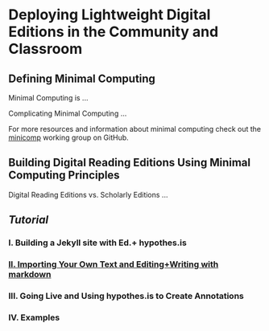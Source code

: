 # Deploying Lightweight Digital Editions in the Community and Classroom 

## Defining Minimal Computing
Minimal Computing is ...

Complicating Minimal Computing ...

For more resources and information about minimal computing check out the [minicomp](http://go-dh.github.io/mincomp/)
working group on GitHub.

## Building Digital Reading Editions Using Minimal Computing Principles

Digital Reading Editions vs. Scholarly Editions ... 

## *Tutorial*

### I. Building a Jekyll site with Ed.+ hypothes.is

### [II. Importing Your Own Text and Editing+Writing with markdown](sgotzler.github.io/praxis-session/using-markdown.md)

### III. Going Live and Using hypothes.is to Create Annotations

### IV. Examples
